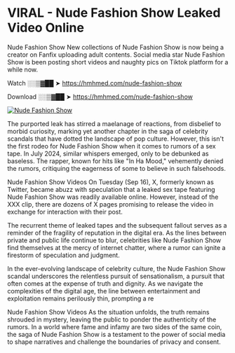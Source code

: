 # VIRAL - Nude Fashion Show Leaked Video Online

Nude Fashion Show New collections of Nude Fashion Show is now being a creator on Fanfix uploading adult contents. Social media star Nude Fashion Show is been posting short videos and naughty pics on Tiktok platform for a while now.

Watch ░░▒▓██ ➤ https://hmhmed.com/nude-fashion-show

Download ░░▒▓██ ➤ https://hmhmed.com/nude-fashion-show

[![Nude Fashion Show](https://i.imgur.com/dJHk4Zq.gif)](https://hmhmed.com/nude-fashion-show)

The purported leak has stirred a maelanage of reactions, from disbelief to morbid curiosity, marking yet another chapter in the saga of celebrity scandals that have dotted the landscape of pop culture. However, this isn't the first rodeo for Nude Fashion Show when it comes to rumors of a sex tape. In July 2024, similar whispers emerged, only to be debunked as baseless. The rapper, known for hits like "In Ha Mood," vehemently denied the rumors, critiquing the eagerness of some to believe in such falsehoods.

Nude Fashion Show Videos
On Tuesday (Sep 16), X, formerly known as Twitter, became abuzz with speculation that a leaked sex tape featuring Nude Fashion Show was readily available online. However, instead of the XXX clip, there are dozens of X pages promising to release the video in exchange for interaction with their post.

The recurrent theme of leaked tapes and the subsequent fallout serves as a reminder of the fragility of reputation in the digital era. As the lines between private and public life continue to blur, celebrities like Nude Fashion Show find themselves at the mercy of internet chatter, where a rumor can ignite a firestorm of speculation and judgment.

In the ever-evolving landscape of celebrity culture, the Nude Fashion Show scandal underscores the relentless pursuit of sensationalism, a pursuit that often comes at the expense of truth and dignity. As we navigate the complexities of the digital age, the line between entertainment and exploitation remains perilously thin, prompting a re

Nude Fashion Show Videos
As the situation unfolds, the truth remains shrouded in mystery, leaving the public to ponder the authenticity of the rumors. In a world where fame and infamy are two sides of the same coin, the saga of Nude Fashion Show is a testament to the power of social media to shape narratives and challenge the boundaries of privacy and consent.